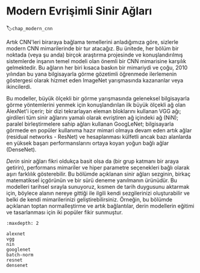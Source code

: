 # Modern Evrişimli Sinir Ağları
:label:`chap_modern_cnn`

Artık CNN'leri biraraya bağlama temellerini anladığımıza göre, sizlerle modern CNN mimarilerinde bir tur atacağız. Bu ünitede, her bölüm bir noktada (veya şu anda) birçok araştırma projesinde ve konuşlandırılmış sistemlerde inşanın temel modeli olan önemli bir CNN mimarisine karşılık gelmektedir. Bu ağların her biri kısaca baskın bir mimariydi ve çoğu, 2010 yılından bu yana bilgisayarla görme gözetimli öğrenmede ilerlemenin göstergesi olarak hizmet eden ImageNet yarışmasında kazananlar veya ikincilerdi.

Bu modeller, büyük ölçekli bir görme yarışmasında geleneksel bilgisayarla görme yöntemlerini yenmek için konuşlandırılan ilk büyük ölçekli ağ olan AlexNet'i içerir; bir dizi tekrarlayan eleman bloklarını kullanan VGG ağı; girdileri tüm sinir ağlarını yamalı olarak evriştiren ağ içindeki ağ (NiN); paralel birleştirmelere sahip ağları kullanan GoogLeNet; bilgisayarla görmede en popüler kullanıma hazır mimari olmaya devam eden artık ağlar (residual networks - ResNet) ve hesaplanması külfetli ancak bazı alanlarda en yüksek başarı performanslarını ortaya koyan yoğun bağlı ağlar (DenseNet).

*Derin* sinir ağları fikri oldukça basit olsa da (bir grup katmanı bir araya getirin), performans mimariler ve hiper parametre seçenekleri bağlı olarak aşırı farklılık gösterebilir. Bu bölümde açıklanan sinir ağları sezginin, birkaç matematiksel içgörünün ve bir sürü deneme yanılmanın ürünüdür. Bu modelleri tarihsel sırayla sunuyoruz, kısmen de tarih duygusunu aktarmak için, böylece alanın nereye gittiği ile ilgili kendi sezgilerinizi oluşturabilir ve belki de kendi mimarilerinizi geliştirebilirsiniz. Örneğin, bu bölümde açıklanan toptan normalleştirme ve artık bağlantılar, derin modellerin eğitimi ve tasarlanması için iki popüler fikir sunmuştur.

```toc
:maxdepth: 2

alexnet
vgg
nin
googlenet
batch-norm
resnet
densenet
```
